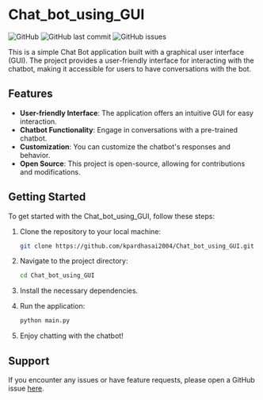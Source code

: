 
# Chat_bot_using_GUI

![GitHub](https://img.shields.io/github/license/kpardhasai2004/Chat_bot_using_GUI)
![GitHub last commit](https://img.shields.io/github/last-commit/kpardhasai2004/Chat_bot_using_GUI)
![GitHub issues](https://img.shields.io/github/issues-raw/kpardhasai2004/Chat_bot_using_GUI)

This is a simple Chat Bot application built with a graphical user interface (GUI). The project provides a user-friendly interface for interacting with the chatbot, making it accessible for users to have conversations with the bot.

## Features

- **User-friendly Interface**: The application offers an intuitive GUI for easy interaction.
- **Chatbot Functionality**: Engage in conversations with a pre-trained chatbot.
- **Customization**: You can customize the chatbot's responses and behavior.
- **Open Source**: This project is open-source, allowing for contributions and modifications.

## Getting Started

To get started with the Chat_bot_using_GUI, follow these steps:

1. Clone the repository to your local machine:

   ```bash
   git clone https://github.com/kpardhasai2004/Chat_bot_using_GUI.git
   ```

2. Navigate to the project directory:

   ```bash
   cd Chat_bot_using_GUI
   ```

3. Install the necessary dependencies.

4. Run the application:

   ```bash
   python main.py
   ```

5. Enjoy chatting with the chatbot!

## Support

If you encounter any issues or have feature requests, please open a GitHub issue [here](https://github.com/kpardhasai2004/Chat_bot_using_GUI/issues).


